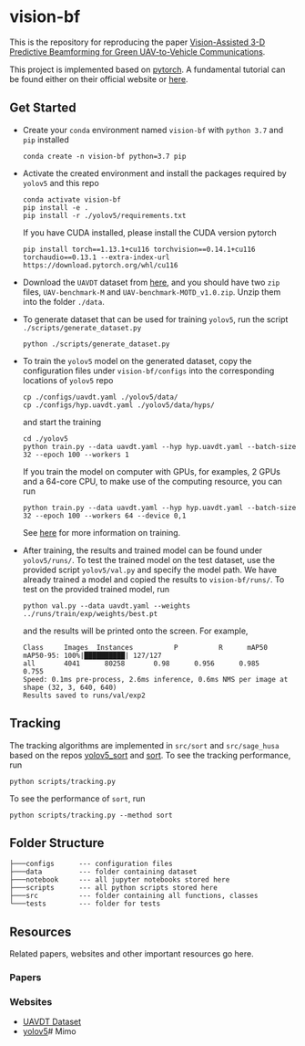 # vision-bf

This is the repository for reproducing the paper [Vision-Assisted 3-D Predictive Beamforming
for Green UAV-to-Vehicle Communications](https://ieeexplore.ieee.org/abstract/document/10008064).



This project is implemented based on [pytorch](https://pytorch.org/). A fundamental tutorial can be found either on their official website or [here](https://www.learnpytorch.io/?continueFlag=a8c4e27c1f2d0ca982de9ae3592b2ba4).

## Get Started


- Create your `conda` environment named `vision-bf` with `python 3.7` and `pip` installed
  ```
  conda create -n vision-bf python=3.7 pip
  ```

- Activate the created environment and install the packages required by `yolov5` and this repo
  ```
  conda activate vision-bf
  pip install -e .
  pip install -r ./yolov5/requirements.txt
  ```
  If you have CUDA installed, please install the CUDA version pytorch
  ```
  pip install torch==1.13.1+cu116 torchvision==0.14.1+cu116 torchaudio==0.13.1 --extra-index-url https://download.pytorch.org/whl/cu116
  ```

- Download the `UAVDT` dataset from [here](https://sites.google.com/view/grli-uavdt/%E9%A6%96%E9%A1%B5), and you should have two `zip` files, `UAV-benchmark-M` and `UAV-benchmark-MOTD_v1.0.zip`. Unzip them into the folder `./data`.

- To generate dataset that can be used for training `yolov5`, run the script `./scripts/generate_dataset.py`
  ```
  python ./scripts/generate_dataset.py
  ```

- To train the `yolov5` model on the generated dataset, copy the configuration files under `vision-bf/configs` into the corresponding locations of `yolov5` repo
  ```
  cp ./configs/uavdt.yaml ./yolov5/data/
  cp ./configs/hyp.uavdt.yaml ./yolov5/data/hyps/
  ```
  and start the training
  ```
  cd ./yolov5
  python train.py --data uavdt.yaml --hyp hyp.uavdt.yaml --batch-size 32 --epoch 100 --workers 1
  ```
  If you train the model on computer with GPUs, for examples, 2 GPUs and a 64-core CPU, to make use of the computing resource, you can run
  ```
  python train.py --data uavdt.yaml --hyp hyp.uavdt.yaml --batch-size 32 --epoch 100 --workers 64 --device 0,1
  ```
  See [here](https://docs.ultralytics.com/yolov5/tutorials/train_custom_data/) for more information on training.

- After training, the results and trained model can be found under `yolov5/runs/`. To test the trained model on the test dataset, use the provided script `yolov5/val.py` and specify the model path. We have already trained a model and copied the results to `vision-bf/runs/`. To test on the provided trained model, run 
  ```
  python val.py --data uavdt.yaml --weights ../runs/train/exp/weights/best.pt
  ```
  and the results will be printed onto the screen. For example,
  ```
  Class     Images  Instances          P          R      mAP50   mAP50-95: 100%|██████████| 127/127
  all       4041      80258       0.98      0.956      0.985      0.755
  Speed: 0.1ms pre-process, 2.6ms inference, 0.6ms NMS per image at shape (32, 3, 640, 640)
  Results saved to runs/val/exp2
  ```

## Tracking

The tracking algorithms are implemented in `src/sort` and `src/sage_husa` based on the repos [yolov5_sort](https://gitcode.net/lzzzzzzm/yolov5_sort/-/tree/master) and [sort](https://github.com/abewley/sort). To see the tracking performance, run 
```
python scripts/tracking.py
```
To see the performance of `sort`, run
```
python scripts/tracking.py --method sort
```


## Folder Structure

```
├───configs      --- configuration files
├───data         --- folder containing dataset
├───notebook     --- all jupyter notebooks stored here
├───scripts      --- all python scripts stored here
├───src          --- folder containing all functions, classes
└───tests        --- folder for tests
```

## Resources

Related papers, websites and other important resources go here.

### Papers

### Websites

- [UAVDT Dataset](https://paperswithcode.com/dataset/uavdt)
- [yolov5](https://github.com/ultralytics/yolov5)#   M i m o  
 